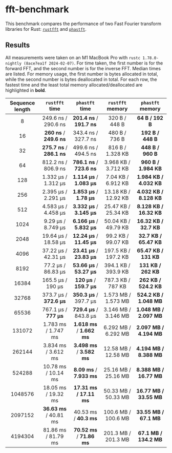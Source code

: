 # fft-benchmark

This benchmark compares the performance of two Fast Fourier transform libraries for Rust: [`rustfft`](https://crates.io/crates/rustfft) and [`phastft`](https://crates.io/crates/phastft).

## Results

All measurements were taken on an M1 MacBook Pro with `rustc 1.78.0-nightly (8ace7ea1f 2024-02-07)`. For time taken, the first number is for the forward FFT, and the second number is for the inverse FFT. Median times are listed. For memory usage, the first number is bytes allocated in total, while the second number is bytes deallocated in total. For each row, the fastest time and the least total memory allocated/deallocated are highlighted in **bold**.

| Sequence length |       `rustfft` time        |       `phastft` time        |  `rustfft` memory   |    `phastft` memory     |
| :-------------: | :-------------------------: | :-------------------------: | :-----------------: | :---------------------: |
|        8        |     249.6 ns / 290.6 ns     | **201.4 ns** / **191.7 ns** |    320 B / 448 B    |    **64 B / 192 B**     |
|       16        |  **260 ns** / **249.6 ns**  |     343.4 ns / 327.7 ns     |    480 B / 736 B    |    **192 B / 448 B**    |
|       32        | **275.7 ns** / **286.1 ns** |     499.6 ns / 494.5 ns     |  816 B / 1.328 KB   |    **448 B / 960 B**    |
|       64        |     812.2 ns / 806.9 ns     | **786.1 ns** / **723.6 ns** | 3.968 KB / 3.712 KB |  **960 B / 1.984 KB**   |
|       128       |     1.332 μs / 1.312 μs     | **1.114 μs** / **1.083 μs** | 7.04 KB / 6.912 KB  | **1.984 KB / 4.032 KB** |
|       256       |     2.395 μs / 2.291 μs     | **1.853 μs** / **1.78 μs**  | 13.18 KB / 12.92 KB | **4.032 KB / 8.128 KB** |
|       512       |     4.583 μs / 4.458 μs     | **3.332 μs** / **3.145 μs** | 25.47 KB / 25.34 KB | **8.128 KB / 16.32 KB** |
|      1024       |     9.29 μs / 8.749 μs      | **6.166 μs** / **5.832 μs** | 50.04 KB / 49.79 KB | **16.32 KB / 32.7 KB**  |
|      2048       |     19.64 μs / 18.58 μs     | **12.24 μs** / **11.45 μs** | 99.2 KB / 99.07 KB  | **32.7 KB / 65.47 KB**  |
|      4096       |     37.22 μs / 42.31 μs     | **23.41 μs** / **23.83 μs** | 197.5 KB / 197.2 KB |  **65.47 KB / 131 KB**  |
|      8192       |     77.2 μs / 86.83 μs      | **53.66 μs** / **53.27 μs** | 394.1 KB / 393.9 KB |   **131 KB / 262 KB**   |
|      16384      |      165.5 μs / 190 μs      |  **120 μs** / **159.7 μs**  |  787.3 KB / 787 KB  |  **262 KB / 524.2 KB**  |
|      32768      |   373.7 μs / **372.6 μs**   |   **350.3 μs** / 397.7 μs   | 1.573 MB / 1.573 MB | **524.2 KB / 1.048 MB** |
|      65536      |    767.1 μs / **777 μs**    |   **729.4 μs** / 843.8 μs   | 3.146 MB / 3.146 MB | **1.048 MB / 2.097 MB** |
|     131072      |     1.783 ms / 1.747 ms     | **1.618 ms** / **1.662 ms** | 6.292 MB / 6.292 MB | **2.097 MB / 4.194 MB** |
|     262144      |     3.834 ms / 3.612 ms     | **3.498 ms** / **3.582 ms** | 12.58 MB / 12.58 MB | **4.194 MB / 8.388 MB** |
|     524288      |     10.78 ms / 10.14 ms     | **8.09 ms** / **7.933 ms**  | 25.16 MB / 25.16 MB | **8.388 MB / 16.77 MB** |
|     1048576     |     18.05 ms / 19.32 ms     |   **17.31 ms / 17.11 ms**   | 50.33 MB / 50.33 MB | **16.77 MB / 33.55 MB** |
|     2097152     |   **36.63 ms** / 40.81 ms   |   40.53 ms / **40.3 ms**    | 100.6 MB / 100.6 MB | **33.55 MB / 67.1 MB**  |
|     4194304     |     81.86 ms / 81.79 ms     | **70.52 ms** / **71.86 ms** | 201.3 MB / 201.3 MB | **67.1 MB / 134.2 MB**  |
